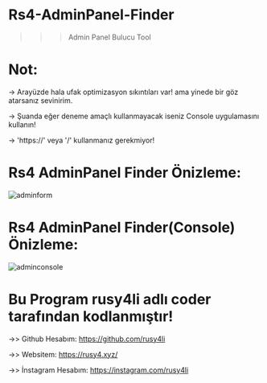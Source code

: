 # Rs4-AdminPanel-Finder
>>> Admin Panel Bulucu Tool


# Not:
-> Arayüzde hala ufak optimizasyon sıkıntıları var! ama yinede bir göz atarsanız sevinirim.

-> Şuanda eğer deneme amaçlı kullanmayacak iseniz Console uygulamasını kullanın!

-> 'https://' veya '/' kullanmanız gerekmiyor! 


# Rs4 AdminPanel Finder Önizleme:
![adminform](https://user-images.githubusercontent.com/90040826/151723339-d9f13b9b-e1ff-4c8e-bc07-9dc59be32d96.png)




# Rs4 AdminPanel Finder(Console) Önizleme:
![adminconsole](https://user-images.githubusercontent.com/90040826/151723344-ea5782f3-4703-47f1-a6a1-00ed1046fea2.png)

# Bu Program rusy4li adlı coder tarafından kodlanmıştır!
->> Github Hesabım: https://github.com/rusy4li

->> Websitem: https://rusy4.xyz/

->> İnstagram Hesabım: https://instagram.com/rusy4li
